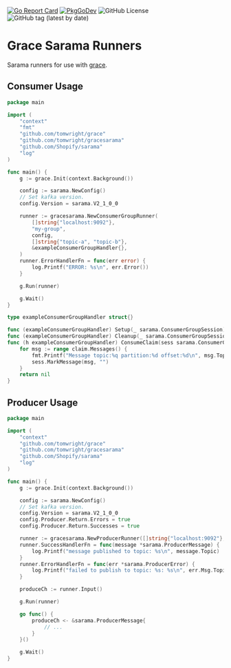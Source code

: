 [![Go Report Card](https://goreportcard.com/badge/github.com/TomWright/gracesarama)](https://goreportcard.com/report/github.com/TomWright/gracesarama)
[![PkgGoDev](https://pkg.go.dev/badge/github.com/tomwright/gracesarama)](https://pkg.go.dev/github.com/tomwright/gracesarama)
![GitHub License](https://img.shields.io/github/license/TomWright/gracesarama)
![GitHub tag (latest by date)](https://img.shields.io/github/v/tag/TomWright/gracesarama?label=latest%20release)

# Grace Sarama Runners

Sarama runners for use with [grace](https://github.com/TomWright/grace).

## Consumer Usage

```go
package main

import (
	"context"
	"fmt"
	"github.com/tomwright/grace"
	"github.com/tomwright/gracesarama"
	"github.com/Shopify/sarama"
	"log"
)

func main() {
	g := grace.Init(context.Background())

	config := sarama.NewConfig()
	// Set kafka version.
	config.Version = sarama.V2_1_0_0

	runner := gracesarama.NewConsumerGroupRunner(
		[]string{"localhost:9092"},
		"my-group",
		config,
		[]string{"topic-a", "topic-b"},
		&exampleConsumerGroupHandler{},
	)
	runner.ErrorHandlerFn = func(err error) {
		log.Printf("ERROR: %s\n", err.Error())
	}

	g.Run(runner)

	g.Wait()
}

type exampleConsumerGroupHandler struct{}

func (exampleConsumerGroupHandler) Setup(_ sarama.ConsumerGroupSession) error   { return nil }
func (exampleConsumerGroupHandler) Cleanup(_ sarama.ConsumerGroupSession) error { return nil }
func (h exampleConsumerGroupHandler) ConsumeClaim(sess sarama.ConsumerGroupSession, claim sarama.ConsumerGroupClaim) error {
	for msg := range claim.Messages() {
		fmt.Printf("Message topic:%q partition:%d offset:%d\n", msg.Topic, msg.Partition, msg.Offset)
		sess.MarkMessage(msg, "")
	}
	return nil
}
```

## Producer Usage

```go
package main

import (
	"context"
	"github.com/tomwright/grace"
	"github.com/tomwright/gracesarama"
	"github.com/Shopify/sarama"
	"log"
)

func main() {
	g := grace.Init(context.Background())

	config := sarama.NewConfig()
	// Set kafka version.
	config.Version = sarama.V2_1_0_0
	config.Producer.Return.Errors = true
	config.Producer.Return.Successes = true

	runner := gracesarama.NewProducerRunner([]string{"localhost:9092"}, config)
	runner.SuccessHandlerFn = func(message *sarama.ProducerMessage) {
		log.Printf("message published to topic: %s\n", message.Topic)
	}
	runner.ErrorHandlerFn = func(err *sarama.ProducerError) {
		log.Printf("failed to publish to topic: %s: %s\n", err.Msg.Topic, err.Err.Error())
	}

	produceCh := runner.Input()

	g.Run(runner)

	go func() {
		produceCh <- &sarama.ProducerMessage{
			// ...
		}
	}()

	g.Wait()
}
```
